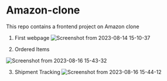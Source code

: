 # Amazon-clone
This repo contains a frontend project on Amazon clone

1. First webpage 
![Screenshot from 2023-08-14 15-10-37](https://github.com/sohamd05/Amazon-clone/assets/118821338/d3cd46fb-4c1f-4b5f-8eb7-e006517c49c8)



2. Ordered Items
 
![Screenshot from 2023-08-16 15-43-32](https://github.com/sohamd05/Amazon-clone/assets/118821338/09d77314-a62f-4893-bbaa-01366dc28768)



3. Shipment Tracking
![Screenshot from 2023-08-16 15-44-12](https://github.com/sohamd05/Amazon-clone/assets/118821338/4845c06b-e1a1-4671-9c2f-7e33a865016a)
